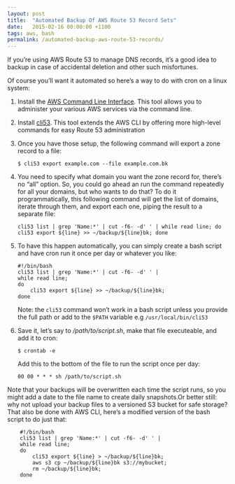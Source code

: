 ```yaml
---
layout: post
title:  "Automated Backup Of AWS Route 53 Record Sets"
date:   2015-02-16 00:00:00 +1100
tags: aws, bash
permalink: /automated-backup-aws-route-53-records/
---
```


If you’re using AWS Route 53 to manage DNS records, it’s a good idea to backup in case of accidental deletion and other such misfortunes.

Of course you’ll want it automated so here’s a way to do with cron on a linux system:

1.  Install the [AWS Command Line Interface](http://docs.aws.amazon.com/cli/latest/userguide/installing.html). This tool allows you to administer your various AWS services via the command line.
2.  Install [cli53](https://github.com/barnybug/cli53). This tool extends the AWS CLI by offering more high-level commands for easy Route 53 administration
3.  Once you have those setup, the following command will export a zone record to a file:

        $ cli53 export example.com --file example.com.bk

4.  You need to specify what domain you want the zone record for, there’s no “all” option. So, you could go ahead an run the command repeatedly for all your domains, but who wants to do that? To do it programmatically, this following command will get the list of domains, iterate through them, and export each one, piping the result to a separate file:

        cli53 list | grep 'Name:*' | cut -f6- -d' ' | while read line; do cli53 export ${line} >> ~/backup/${line}bk; done

5.  To have this happen automatically, you can simply create a bash script and have cron run it once per day or whatever you like:

        #!/bin/bash
        cli53 list | grep 'Name:*' | cut -f6- -d' ' | 
        while read line; 
        do
            cli53 export ${line} >> ~/backup/${line}bk; 
        done

    Note: the `cli53` command won’t work in a bash script unless you provide the full path or add to the `$PATH` variable e.g `/usr/local/bin/cli53`

6.  Save it, let’s say to _/path/to/script.sh_, make that file executeable, and add it to cron:

        $ crontab -e

    Add this to the bottom of the file to run the script once per day:

        00 00 * * * sh /path/to/script.sh

Note that your backups will be overwritten each time the script runs, so you might add a date to the file name to create daily snapshots.Or better still: why not upload your backup files to a versioned S3 bucket for safe storage? That also be done with AWS CLI, here’s a modified version of the bash script to do just that:

        #!/bin/bash
        cli53 list | grep 'Name:*' | cut -f6- -d' ' | 
        while read line; 
        do
            cli53 export ${line} > ~/backup/${line}bk;
            aws s3 cp ~/backup/${line}bk s3://mybucket;
            rm ~/backup/${line}bk;
        done

